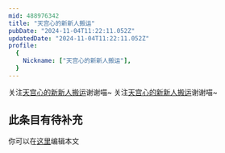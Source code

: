 ```yaml
---
mid: 488976342
title: "天宫心的新新人搬运"
pubDate: "2024-11-04T11:22:11.052Z"
updatedDate: "2024-11-04T11:22:11.052Z"
profile:
  {
    Nickname: ["天宫心的新新人搬运"],
  }
---
```


关注[天宫心的新新人搬运](https://space.bilibili.com/488976342)谢谢喵~ 关注[天宫心的新新人搬运](https://space.bilibili.com/488976342)谢谢喵~

## 此条目有待补充
你可以在[这里](https://github.com/Yuhanawa/VTuber.ICU/edit/master/src/content/v/天宫心的新新人搬运/index.md)编辑本文
